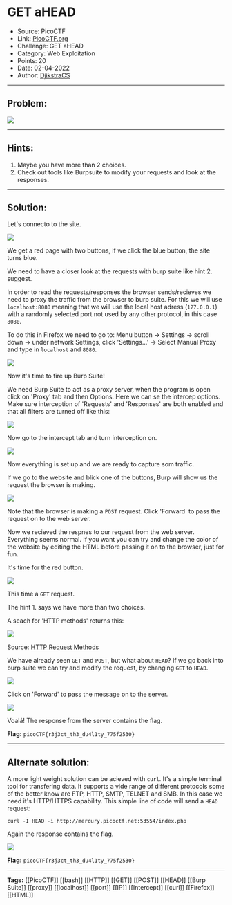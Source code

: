 # GET aHEAD
* Source: PicoCTF
* Link: [PicoCTF.org](https://picoctf.org/)
* Challenge: GET aHEAD
* Category: Web Exploitation
* Points: 20
* Date: 02-04-2022
* Author: [DjikstraCS](https://github.com/DjikstraCS)

---
## Problem:
![](./attachments/Pasted%20image%2020220331010808.png)

---
## Hints:
1. Maybe you have more than 2 choices.
2. Check out tools like Burpsuite to modify your requests and look at the responses.

---
## Solution:
Let's connecto to the site.

![](./attachments/Pasted%20image%2020220402180116.png)

We get a red page with two buttons, if we click the blue button, the site turns blue.

We need to have a closer look at the requests with burp suite like hint 2. suggest.

In order to read the requests/responses the browser sends/recieves we need to proxy the traffic from the browser to burp suite. For this we will use `localhost:8080` meaning that we will use the local host adress (`127.0.0.1`) with a randomly selected port not used by any other protocol, in this case `8080`.

To do this in Firefox we need to go to: 
Menu button -> Settings -> scroll down -> under network Settings, click 'Settings...' -> Select Manual Proxy and type in `localhost` and `8080`.

![](./attachments/Pasted%20image%2020220402181944.png)

Now it's time to fire up Burp Suite!

We need Burp Suite to act as a proxy server, when the program is open click on 'Proxy' tab and then Options.
Here we can se the intercep options. Make sure interception of 'Requests' and 'Responses' are both enabled and that all filters are turned off like this:

![](./attachments/Pasted%20image%2020220402182211.png)

Now go to the intercept tab and turn interception on.

![](./attachments/Pasted%20image%2020220402184509.png)

Now everything is set up and we are ready to capture som traffic.

If we go to the website and blick one of the buttons, Burp will show us the request the browser is making.

![](./attachments/Pasted%20image%2020220402184700.png)

Note that the browser is making a `POST` request. Click 'Forward' to pass the request on to the web server.

Now we recieved the respnes to our request from the web server. Everything seems normal. If you want you can try and change the color of the website by editing the HTML before passing it on to the browser, just for fun.

It's time for the red button.

![](./attachments/Pasted%20image%2020220402185324.png)

This time a `GET` request.

The hint 1. says we have more than two choices. 

A seach for 'HTTP methods' returns this:

![](./attachments/Pasted%20image%2020220402185754.png)

Source: [HTTP Request Methods](https://developer.mozilla.org/en-US/docs/Web/HTTP/Methods)

We have already seen `GET` and `POST`, but what about `HEAD`? If we go back into burp suite we can try and modify the request, by changing `GET` to `HEAD`.

![](./attachments/Pasted%20image%2020220402190256.png)

Click on 'Forward' to pass the message on to the server.

![](./attachments/Pasted%20image%2020220402190731.png)

Voalá! The response from the server contains the flag.


**Flag:** `picoCTF{r3j3ct_th3_du4l1ty_775f2530}`

---
## Alternate solution:
A more light weight solution can be acieved with `curl`. It's a simple terminal tool for transfering data. It supports a vide range of different protocols some of the better know are FTP, HTTP, SMTP, TELNET and SMB. In this case we need it's HTTP/HTTPS capability. This simple line of code will send a `HEAD` request:

`curl -I HEAD -i http://mercury.picoctf.net:53554/index.php`

Again the response contains the flag.

![](./attachments/Pasted%20image%2020220402192406.png)

**Flag:** `picoCTF{r3j3ct_th3_du4l1ty_775f2530}`

---
**Tags:** [[PicoCTF]] [[bash]] [[HTTP]] [[GET]] [[POST]] [[HEAD]] [[Burp Suite]] [[proxy]] [[localhost]] [[port]] [[IP]] [[Intercept]] [[curl]] [[Firefox]] [[HTML]]